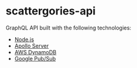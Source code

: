 # scattergories-api

GraphQL API built with the following technologies:

* [Node.js](https://nodejs.org/en/)
* [Apollo Server](https://www.apollographql.com/docs/apollo-server/)
* [AWS DynamoDB](https://aws.amazon.com/dynamodb/)
* [Google Pub/Sub](https://cloud.google.com/pubsub/)
